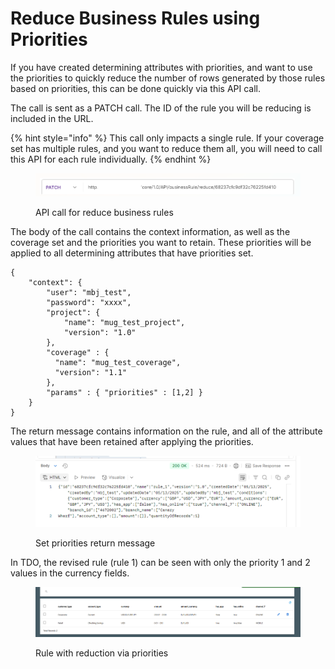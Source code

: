 # Reduce Business Rules using Priorities

If you have created determining attributes with priorities, and want to use the priorities to quickly reduce the number of rows generated by those rules based on priorities, this can be done quickly via this API call.

The call is sent as a PATCH call.  The ID of the rule you will be reducing is included in the URL. &#x20;

{% hint style="info" %}
This call only impacts a single rule.  If your coverage set has multiple rules, and you want to reduce them all, you will need to call this API for each rule individually.
{% endhint %}

<figure><img src="../../../../../.gitbook/assets/image (816).png" alt=""><figcaption><p>API call for reduce business rules</p></figcaption></figure>

The body of the call contains the context information, as well as the coverage set and the priorities you want to retain.  These priorities will be applied to all determining attributes that have priorities set.

```
{
	"context": {
		"user": "mbj_test",
		"password": "xxxx",
		"project": {
			"name": "mug_test_project",
			"version": "1.0"
		},
		"coverage" : {
		  "name": "mug_test_coverage",
		  "version": "1.1"
		},
		"params" : { "priorities" : [1,2] }
	}
}
```

The return message contains information on the rule, and all of the attribute values that have been retained after applying the priorities.

<figure><img src="../../../../../.gitbook/assets/image (817).png" alt=""><figcaption><p>Set priorities return message</p></figcaption></figure>

In TDO, the revised rule (rule 1) can be seen with only the priority 1 and 2 values in the currency fields.

<figure><img src="../../../../../.gitbook/assets/image (818).png" alt=""><figcaption><p>Rule with reduction via priorities</p></figcaption></figure>
